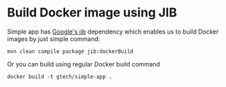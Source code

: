 # Build Docker image using JIB

Simple app has [Google's jib](https://cloud.google.com/blog/products/gcp/introducing-jib-build-java-docker-images-better) dependency which enables us to build Docker images by just simple command:

`mvn clean compile package jib:dockerBuild`

Or you can build using regular Docker build command

`docker build -t gtech/simple-app .`